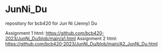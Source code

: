 # JunNi_Du
repository for bcb420 for Jun Ni (Jenny) Du

Assignment 1 html: https://github.com/bcb420-2023/JunNi_Du/blob/main/a1.html
Assignment 2 html: https://github.com/bcb420-2023/JunNi_Du/blob/main/A2_JunNi_Du.html